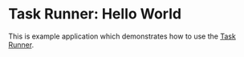 # Task Runner: Hello World

This is example application which demonstrates how to use the [Task Runner](https://github.com/OnkelTem/task-runner).

